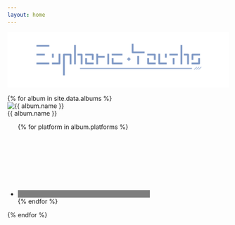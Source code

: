 ```yaml
---
layout: home
---
```


![EY banner](assets/images/banner.png)

<div class="album-shelf">
    {% for album in site.data.albums %}
    <div class="album-container">
        <img src="{{ album.cover }}" alt="{{ album.name }}">
        <div class="album-mask">
            <div class="album-text">{{ album.name }}</div>
            <!-- The social buttons are stolen from the bottom bar -->
            <ul class="social-media-list">
                {% for platform in album.platforms %}
                <li>
                    <a href="{{ platform.link }}" target="_blank" title="{{ platform.name }}" style="background-color:black;opacity:0.5">
                        <svg class="svg-icon grey"><use xlink:href="/assets/minima-social-icons.svg#{{ platform.name }}" /></svg>
                    </a>
                </li>
                {% endfor %}
            </ul>
        </div>
    </div>
    {% endfor %}
</div>
